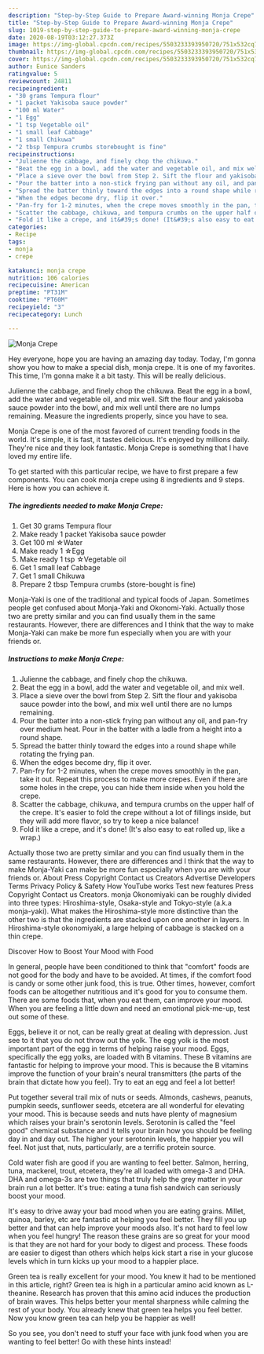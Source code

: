 ```yaml
---
description: "Step-by-Step Guide to Prepare Award-winning Monja Crepe"
title: "Step-by-Step Guide to Prepare Award-winning Monja Crepe"
slug: 1019-step-by-step-guide-to-prepare-award-winning-monja-crepe
date: 2020-08-19T03:12:27.373Z
image: https://img-global.cpcdn.com/recipes/5503233393950720/751x532cq70/monja-crepe-recipe-main-photo.jpg
thumbnail: https://img-global.cpcdn.com/recipes/5503233393950720/751x532cq70/monja-crepe-recipe-main-photo.jpg
cover: https://img-global.cpcdn.com/recipes/5503233393950720/751x532cq70/monja-crepe-recipe-main-photo.jpg
author: Eunice Sanders
ratingvalue: 5
reviewcount: 24811
recipeingredient:
- "30 grams Tempura flour"
- "1 packet Yakisoba sauce powder"
- "100 ml Water"
- "1 Egg"
- "1 tsp Vegetable oil"
- "1 small leaf Cabbage"
- "1 small Chikuwa"
- "2 tbsp Tempura crumbs storebought is fine"
recipeinstructions:
- "Julienne the cabbage, and finely chop the chikuwa."
- "Beat the egg in a bowl, add the water and vegetable oil, and mix well."
- "Place a sieve over the bowl from Step 2. Sift the flour and yakisoba sauce powder into the bowl, and mix well until there are no lumps remaining."
- "Pour the batter into a non-stick frying pan without any oil, and pan-fry over medium heat. Pour in the batter with a ladle from a height into a round shape."
- "Spread the batter thinly toward the edges into a round shape while rotating the frying pan."
- "When the edges become dry, flip it over."
- "Pan-fry for 1-2 minutes, when the crepe moves smoothly in the pan, take it out. Repeat this process to make more crepes. Even if there are some holes in the crepe, you can hide them inside when you hold the crepe."
- "Scatter the cabbage, chikuwa, and tempura crumbs on the upper half of the crepe. It&#39;s easier to fold the crepe without a lot of fillings inside, but they will add more flavor, so try to keep a nice balance!"
- "Fold it like a crepe, and it&#39;s done! (It&#39;s also easy to eat rolled up, like a wrap.)"
categories:
- Recipe
tags:
- monja
- crepe

katakunci: monja crepe 
nutrition: 106 calories
recipecuisine: American
preptime: "PT31M"
cooktime: "PT60M"
recipeyield: "3"
recipecategory: Lunch

---
```



![Monja Crepe](https://img-global.cpcdn.com/recipes/5503233393950720/751x532cq70/monja-crepe-recipe-main-photo.jpg)

Hey everyone, hope you are having an amazing day today. Today, I'm gonna show you how to make a special dish, monja crepe. It is one of my favorites. This time, I'm gonna make it a bit tasty. This will be really delicious.

Julienne the cabbage, and finely chop the chikuwa. Beat the egg in a bowl, add the water and vegetable oil, and mix well. Sift the flour and yakisoba sauce powder into the bowl, and mix well until there are no lumps remaining. Measure the ingredients properly, since you have to sea.

Monja Crepe is one of the most favored of current trending foods in the world. It's simple, it is fast, it tastes delicious. It's enjoyed by millions daily. They're nice and they look fantastic. Monja Crepe is something that I have loved my entire life.


To get started with this particular recipe, we have to first prepare a few components. You can cook monja crepe using 8 ingredients and 9 steps. Here is how you can achieve it.

<!--inarticleads1-->

##### The ingredients needed to make Monja Crepe:

1. Get 30 grams Tempura flour
1. Make ready 1 packet Yakisoba sauce powder
1. Get 100 ml ☆Water
1. Make ready 1 ☆Egg
1. Make ready 1 tsp ☆Vegetable oil
1. Get 1 small leaf Cabbage
1. Get 1 small Chikuwa
1. Prepare 2 tbsp Tempura crumbs (store-bought is fine)


Monja-Yaki is one of the traditional and typical foods of Japan. Sometimes people get confused about Monja-Yaki and Okonomi-Yaki. Actually those two are pretty similar and you can find usually them in the same restaurants. However, there are differences and I think that the way to make Monja-Yaki can make be more fun especially when you are with your friends or. 

<!--inarticleads2-->

##### Instructions to make Monja Crepe:

1. Julienne the cabbage, and finely chop the chikuwa.
1. Beat the egg in a bowl, add the water and vegetable oil, and mix well.
1. Place a sieve over the bowl from Step 2. Sift the flour and yakisoba sauce powder into the bowl, and mix well until there are no lumps remaining.
1. Pour the batter into a non-stick frying pan without any oil, and pan-fry over medium heat. Pour in the batter with a ladle from a height into a round shape.
1. Spread the batter thinly toward the edges into a round shape while rotating the frying pan.
1. When the edges become dry, flip it over.
1. Pan-fry for 1-2 minutes, when the crepe moves smoothly in the pan, take it out. Repeat this process to make more crepes. Even if there are some holes in the crepe, you can hide them inside when you hold the crepe.
1. Scatter the cabbage, chikuwa, and tempura crumbs on the upper half of the crepe. It&#39;s easier to fold the crepe without a lot of fillings inside, but they will add more flavor, so try to keep a nice balance!
1. Fold it like a crepe, and it&#39;s done! (It&#39;s also easy to eat rolled up, like a wrap.)


Actually those two are pretty similar and you can find usually them in the same restaurants. However, there are differences and I think that the way to make Monja-Yaki can make be more fun especially when you are with your friends or. About Press Copyright Contact us Creators Advertise Developers Terms Privacy Policy &amp; Safety How YouTube works Test new features Press Copyright Contact us Creators. monja Okonomiyaki can be roughly divided into three types: Hiroshima-style, Osaka-style and Tokyo-style (a.k.a monja-yaki). What makes the Hiroshima-style more distinctive than the other two is that the ingredients are stacked upon one another in layers. In Hiroshima-style okonomiyaki, a large helping of cabbage is stacked on a thin crepe. 

Discover How to Boost Your Mood with Food


In general, people have been conditioned to think that "comfort" foods are not good for the body and have to be avoided. At times, if the comfort food is candy or some other junk food, this is true. Other times, however, comfort foods can be altogether nutritious and it's good for you to consume them. There are some foods that, when you eat them, can improve your mood. When you are feeling a little down and need an emotional pick-me-up, test out some of these.

Eggs, believe it or not, can be really great at dealing with depression. Just see to it that you do not throw out the yolk. The egg yolk is the most important part of the egg in terms of helping raise your mood. Eggs, specifically the egg yolks, are loaded with B vitamins. These B vitamins are fantastic for helping to improve your mood. This is because the B vitamins improve the function of your brain's neural transmitters (the parts of the brain that dictate how you feel). Try to eat an egg and feel a lot better!

Put together several trail mix of nuts or seeds. Almonds, cashews, peanuts, pumpkin seeds, sunflower seeds, etcetera are all wonderful for elevating your mood. This is because seeds and nuts have plenty of magnesium which raises your brain's serotonin levels. Serotonin is called the "feel good" chemical substance and it tells your brain how you should be feeling day in and day out. The higher your serotonin levels, the happier you will feel. Not just that, nuts, particularly, are a terrific protein source.

Cold water fish are good if you are wanting to feel better. Salmon, herring, tuna, mackerel, trout, etcetera, they're all loaded with omega-3 and DHA. DHA and omega-3s are two things that truly help the grey matter in your brain run a lot better. It's true: eating a tuna fish sandwich can seriously boost your mood. 

It's easy to drive away your bad mood when you are eating grains. Millet, quinoa, barley, etc are fantastic at helping you feel better. They fill you up better and that can help improve your moods also. It's not hard to feel low when you feel hungry! The reason these grains are so great for your mood is that they are not hard for your body to digest and process. These foods are easier to digest than others which helps kick start a rise in your glucose levels which in turn kicks up your mood to a happier place.

Green tea is really excellent for your mood. You knew it had to be mentioned in this article, right? Green tea is high in a particular amino acid known as L-theanine. Research has proven that this amino acid induces the production of brain waves. This helps better your mental sharpness while calming the rest of your body. You already knew that green tea helps you feel better. Now you know green tea can help you be happier as well!

So you see, you don't need to stuff your face with junk food when you are wanting to feel better! Go  with  these hints  instead!


